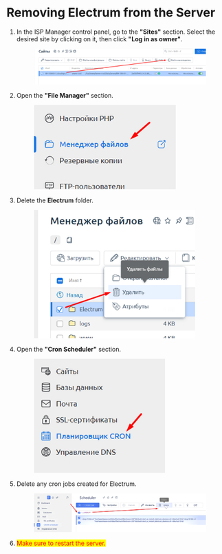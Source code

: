 # Removing Electrum from the Server

1. In the ISP Manager control panel, go to the **"Sites"** section. Select the desired site by clicking on it, then click **"Log in as owner"**.

    <figure><img src="../../.gitbook/assets/изображение (89)_eng.png" alt=""><figcaption></figcaption></figure>

2. Open the **"File Manager"** section.

    <figure><img src="../../.gitbook/assets/изображение (166)_eng.png" alt="" width="330"><figcaption></figcaption></figure>

3. Delete the **Electrum** folder.

    <figure><img src="../../.gitbook/assets/изображение (91)_eng.png" alt="" width="375"><figcaption></figcaption></figure>

4. Open the **"Cron Scheduler"** section.

    <figure><img src="../../.gitbook/assets/изображение (148)_eng.png" alt="" width="305"><figcaption></figcaption></figure>

5. Delete any cron jobs created for Electrum.

    <figure><img src="../../.gitbook/assets/image (1450)_eng.png" alt=""><figcaption></figcaption></figure>

6. <mark style="color:red;">Make sure to restart the server.</mark>